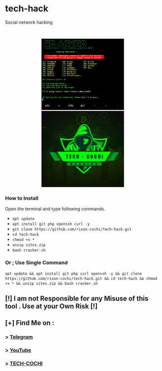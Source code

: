 # tech-hack
Social network hacking

<br>
<p align="center">
<img width="53%" src="IMG_20200426_153121.jpg"/>
<img width="53%" src="IMG_20200426_153515.jpg"/>
</p>

### How to Install

Open the terminal and type following commands.

* ```apt update```
* ```apt install git php openssh curl -y```
* ```git clone https://github.com/rixon-cochi/tech-hack.git```
* ```cd tech-hack```
* ```chmod +x *```
* ```unzip sites.zip```
* ```bash cracker.sh```


### Or ; Use Single Command
```
apt update && apt install git php curl openssh -y && git clone https://github.com/rixon-cochi/tech-hack.git && cd tech-hack && chmod +x * && unzip sites.zip && bash cracker.sh
```

## **[!] I am not Responsible for any Misuse of this tool . Use at your Own Risk [!]**

## [+] Find Me on :
### > [Telegram](https://t.me/tech_cochi)
### > [YouTube](https://www.youtube.com/channel/UCdUnJ0qjDZ-psQYtgyoEl9Q)
### > [TECH-COCHI](http://techcochi.website2.me)
